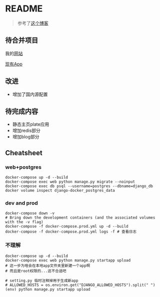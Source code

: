 # README

> 参考了[这个博客](https://testdriven.io/blog/dockerizing-django-with-postgres-gunicorn-and-nginx/)


## 待合并项目

我的[网站](https://www.frankscarlet.pro/)

[现有App](https://github.com/FrankScarlet/Django_Apps)


## 改进

- 增加了国内源配置

## 待完成内容

- 静态主页plate应用
- 增加redis部分
- 增加blog部分

## Cheatsheet

### web+postgres

```shell
docker-compose up -d --build
docker-compose exec web python manage.py migrate --noinput
docker-compose exec db psql --username=postgres --dbname=django_db
docker volume inspect django-docker_postgres_data
```

### dev and prod

```shell
docker-compose down -v
# Bring down the development containers (and the associated volumes with the -v flag)
docker-compose -f docker-compose.prod.yml up -d --build
docker-compose -f docker-compose.prod.yml logs -f # 查看日志
```

### 不理解

```shell
docker-compose up -d --build
docker-compose exec web python manage.py startapp upload
# 这一步为啥会在本地app文件夹里新建一个app啊
# 而且是root权限的...这不合适吧

# setting.py 临时注释掉用于生成新app
# ALLOWED_HOSTS = os.environ.get("DJANGO_ALLOWED_HOSTS").split(" ")
(env) python manage.py startapp upload
```